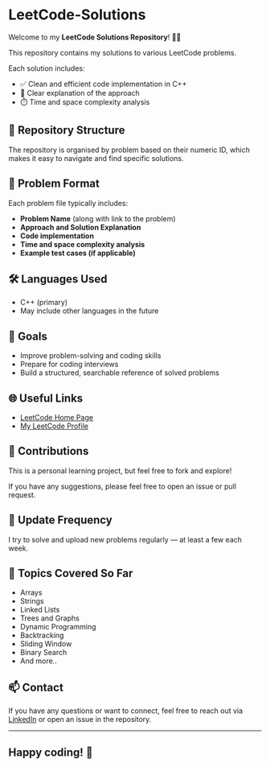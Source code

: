 # LeetCode-Solutions
Welcome to my **LeetCode Solutions Repository**! 🧠✨

This repository contains my solutions to various LeetCode problems.

Each solution includes:
- ✅ Clean and efficient code implementation in C++
- 🧩 Clear explanation of the approach
- ⏱️ Time and space complexity analysis

## 📁 Repository Structure
The repository is organised by problem based on their numeric ID, which makes it easy to navigate and find specific solutions.


## 📌 Problem Format
Each problem file typically includes:
- **Problem Name** (along with link to the problem)
- **Approach and Solution Explanation**
- **Code implementation**
- **Time and space complexity analysis**
- **Example test cases (if applicable)**

## 🛠 Languages Used
- C++ (primary)
- May include other languages in the future

## 🚀 Goals
- Improve problem-solving and coding skills
- Prepare for coding interviews
- Build a structured, searchable reference of solved problems


## 🌐 Useful Links
- [LeetCode Home Page](https://leetcode.com/)
- [My LeetCode Profile](https://leetcode.com/u/Akashdip_N/)

## 🤝 Contributions
This is a personal learning project, but feel free to fork and explore!

If you have any suggestions, please feel free to open an issue or pull request.

## 📅 Update Frequency
I try to solve and upload new problems regularly — at least a few each week.

## 🧠 Topics Covered So Far
- Arrays
- Strings
- Linked Lists
- Trees and Graphs
- Dynamic Programming
- Backtracking
- Sliding Window
- Binary Search
- And more..

## 📫 Contact
If you have any questions or want to connect, feel free to reach out via [LinkedIn](https://www.linkedin.com/in/akashdip-neogi/) or open an issue in the repository.

---
## Happy coding! 🚀

